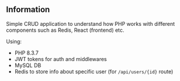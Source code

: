 ## Information
Simple CRUD application to understand how PHP works with different components such as Redis, React (frontend) etc.

Using:
- PHP 8.3.7
- JWT tokens for auth and middlewares
- MySQL DB
- Redis to store info about specific user (for ```/api/users/{id}``` route)
